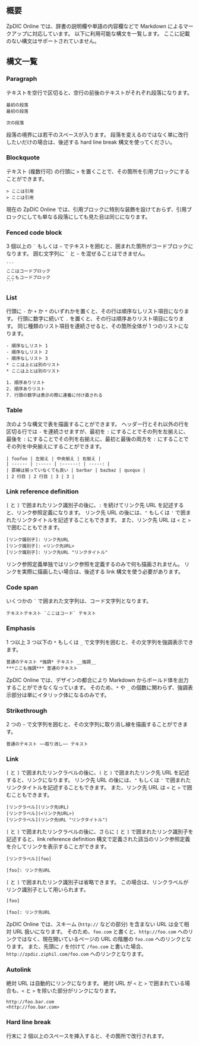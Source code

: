 ## 概要
ZpDIC Online では、辞書の説明欄や単語の内容欄などで Markdown によるマークアップに対応しています。
以下に利用可能な構文を一覧します。
ここに記載のない構文はサポートされていません。

## 構文一覧
### Paragraph
テキストを空行で区切ると、空行の前後のテキストがそれぞれ段落になります。
```
最初の段落
最初の段落

次の段落
```

段落の境界には若干のスペースが入ります。
段落を変えるのではなく単に改行したいだけの場合は、後述する hard line break 構文を使ってください。

### Blockquote
テキスト (複数行可) の行頭に `>` を置くことで、その箇所を引用ブロックにすることができます。
```
> ここは引用
> ここは引用
```

現在の ZpDIC Online では、引用ブロックに特別な装飾を設けておらず、引用ブロックにしても単なる段落にしても見た目は同じになります。

### Fenced code block
3 個以上の `` ` `` もしくは `~` でテキストを囲むと、囲まれた箇所がコードブロックになります。
囲む文字列に `` ` `` と `~` を混ぜることはできません。
````
```
ここはコードブロック
ここもコードブロック
```
````

### List
行頭に `-` か `+` か `*` のいずれかを置くと、その行は順序なしリスト項目になります。
行頭に数字に続いて `.` を置くと、その行は順序ありリスト項目になります。
同じ種類のリスト項目を連続させると、その箇所全体が 1 つのリストになります。
```
- 順序なしリスト 1
- 順序なしリスト 2
- 順序なしリスト 3
* ここは上とは別のリスト
* ここは上とは別のリスト

1. 順序ありリスト
2. 順序ありリスト
7. 行頭の数字は表示の際に連番に付け直される
```

### Table
次のような構文で表を描画することができます。
ヘッダー行とそれ以外の行を区切る行では `-` を連続させますが、最初を `:` にすることでその列を左揃えに、最後を `:` にすることでその列を右揃えに、最初と最後の両方を `:` にすることでその列を中央揃えにすることができます。
```
| foofoo | 左揃え | 中央揃え | 右揃え |
| ------ | :----- | :------: | -----: |
| 罫線は揃っていなくても良い | barbar | bazbaz | quxqux |
| 2 行目 | 2 行目 | 3 | 3 |
```

### Link reference definition
`[` と `]` で囲まれたリンク識別子の後に、`:` を続けてリンク先 URL を記述すると、リンク参照定義になります。
リンク先 URL の後には、`"` もしくは `'` で囲まれたリンクタイトルを記述することもできます。
また、リンク先 URL は `<` と `>` で囲むこともできます。
```
[リンク識別子]: リンク先URL
[リンク識別子]: <リンク先URL>
[リンク識別子]: リンク先URL "リンクタイトル"
```

リンク参照定義単独ではリンク参照を定義するのみで何も描画されません。
リンクを実際に描画したい場合は、後述する link 構文を使う必要があります。

### Code span
いくつかの `` ` `` で囲まれた文字列は、コード文字列となります。
```
テキストテキスト `ここはコード` テキスト
```

### Emphasis
1 つ以上 3 つ以下の `*` もしくは `_` で文字列を囲むと、その文字列を強調表示できます。
```
普通のテキスト *強調* テキスト __強調__
***ここも強調*** 普通のテキスト
```

ZpDIC Online では、デザインの都合により Markdown からボールド体を出力することができなくなっています。
そのため、`*` や `_` の個数に関わらず、強調表示部分は単にイタリック体になるのみです。

### Strikethrough
2 つの `~` で文字列を囲むと、その文字列に取り消し線を描画することができます。
```
普通のテキスト ~~取り消し~~ テキスト
```

### Link
`[` と `]` で囲まれたリンクラベルの後に、`(` と `)` で囲まれたリンク先 URL を記述すると、リンクになります。
リンク先 URL の後には、`"` もしくは `'` で囲まれたリンクタイトルを記述することもできます。
また、リンク先 URL は `<` と `>` で囲むこともできます。
```
[リンクラベル](リンク先URL)
[リンクラベル](<リンク先URL>)
[リンクラベル](リンク先URL "リンクタイトル")
```
`[` と `]` で囲まれたリンクラベルの後に、さらに `[` と `]` で囲まれたリンク識別子を記述すると、link reference definition 構文で定義された該当のリンク参照定義を介してリンクを表示することができます。
```
[リンクラベル][foo]

[foo]: リンク先URL
```
`[` と `]` で囲まれたリンク識別子は省略できます。
この場合は、リンクラベルがリンク識別子として用いられます。
```
[foo]

[foo]: リンク先URL
```

ZpDIC Online では、スキーム (`http://` などの部分) を含まない URL は全て相対 URL 扱いになります。
そのため、`foo.com` と書くと、`http://foo.com` へのリンクではなく、現在開いているページの URL の階層の `foo.com` へのリンクとなります。
また、先頭に `/` を付けて `/foo.com` と書いた場合、`http://zpdic.ziphil.com/foo.com` へのリンクとなります。

### Autolink
絶対 URL は自動的にリンクになります。
絶対 URL が `<` と `>` で囲まれている場合も、`<` と `>` を除いた部分がリンクになります。
```
http://foo.bar.com
<http://foo.bar.com>
```

### Hard line break
行末に 2 個以上のスペースを挿入すると、その箇所で改行されます。